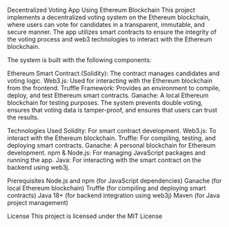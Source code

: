 
Decentralized Voting App Using Ethereum Blockchain
This project implements a decentralized voting system on the Ethereum blockchain, where users can vote for candidates in a transparent, immutable, and secure manner. The app utilizes smart contracts to ensure the integrity of the voting process and web3 technologies to interact with the Ethereum blockchain.

 The system is built with the following components:

Ethereum Smart Contract (Solidity): The contract manages candidates and voting logic.
Web3.js: Used for interacting with the Ethereum blockchain from the frontend.
Truffle Framework: Provides an environment to compile, deploy, and test Ethereum smart contracts.
Ganache: A local Ethereum blockchain for testing purposes.
The system prevents double voting, ensures that voting data is tamper-proof, and ensures that users can trust the results.

Technologies Used
Solidity: For smart contract development.
Web3.js: To interact with the Ethereum blockchain.
Truffle: For compiling, testing, and deploying smart contracts.
Ganache: A personal blockchain for Ethereum development.
npm & Node.js: For managing JavaScript packages and running the app.
Java: For interacting with the smart contract on the backend using web3j.


Prerequisites
Node.js and npm (for JavaScript dependencies)
Ganache (for local Ethereum blockchain)
Truffle (for compiling and deploying smart contracts)
Java 18+ (for backend integration using web3j)
Maven (for Java project management)

License
This project is licensed under the MIT License 
